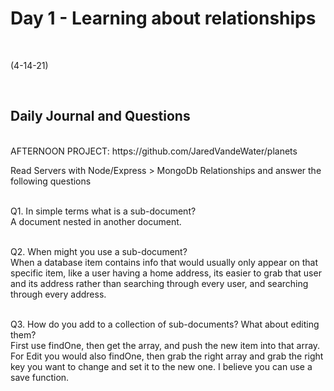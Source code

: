 # Day 1 - Learning about relationships
<br>
  
 (4-14-21)

<br>

## Daily Journal and Questions
<br>
AFTERNOON PROJECT: https://github.com/JaredVandeWater/planets
<br>


Read Servers with Node/Express > MongoDb Relationships and answer the following questions
<br>
<br>

Q1. In simple terms what is a sub-document?
<br>
A document nested in another document.
<br>
<br>

Q2. When might you use a sub-document?
<br>
When a database item contains info that would usually only appear on that specific item, like a user having a home address, its easier to grab that user and its address rather than searching through every user, and searching through every address. 
<br>
<br>

Q3. How do you add to a collection of sub-documents? What about editing them?
<br>
 First use findOne, then get the array, and push the new item into that array. For Edit you would also findOne, then grab the right array and grab the right key you want to change and set it to the new one. I believe you can use a save function. 
<br>
